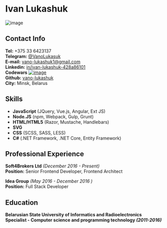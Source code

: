 # Ivan Lukashuk
![image](https://avatars0.githubusercontent.com/u/11165854?s=250&v=4)

## Contact Info
**Tel:** +375 33 6423137  
**Telegram:** [@VanoLukasuk](https://t.me/VanoLukasuk)  
**E-mail:** vano-lukashuk1@gmail.com  
**Linkedin:** [in/ivan-lukashuk-428a86101](https://www.linkedin.com/in/ivan-lukashuk-428a86101)  
**Codewars** [![image](https://www.codewars.com/users/vano-lukashuk/badges/small)](https://www.codewars.com/users/vano-lukashuk)  
**Github:** [vano-lukashuk](https://github.com/vano-lukashuk)  
**City:** Minsk, Belarus

## Skills
- **JavaScript** (JQuery, Vue.js, Angular, Ext JS)
- **Node.JS** (npm, Webpack, Gulp, Grunt)
- **HTML/HTML5** (Razor, Mustache, Handlebars)
- **SVG**
- **CSS** (SCSS, SASS, LESS)
- **C#** (.NET Framework, .NET Core, Entity Framework)

## Professional Experience
**Soft4Brokers Ltd** *(December 2016 - Present)*  
**Position:** Senior Frontend Developer, Frontend Architect
 
**Idea Group** *(May 2016 - December 2016 )*  
**Position:** Full Stack Developer 

## Education
**Belarusian State University of Informatics and Radioelectronics**  
**Specialist - Computer science and programming technology _(2011-2016)_**

